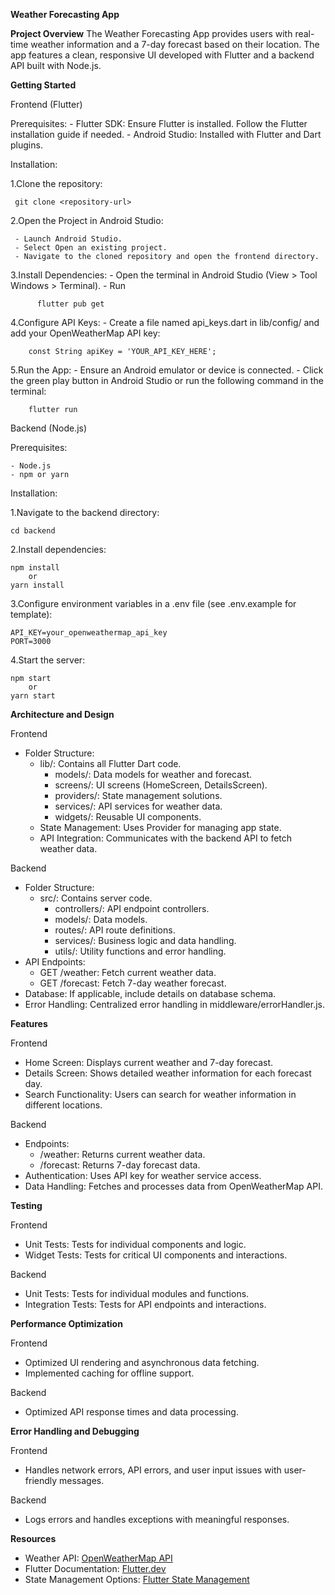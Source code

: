 **Weather Forecasting App**

**Project Overview**
The Weather Forecasting App provides users with real-time weather information and a 7-day forecast based on their location. The app features a clean, responsive UI developed with Flutter and a backend API built with Node.js.

**Getting Started**

Frontend (Flutter)

Prerequisites:
    - Flutter SDK: Ensure Flutter is installed. Follow the Flutter installation guide if needed.
    - Android Studio: Installed with Flutter and Dart plugins.

Installation:

1.Clone the repository:

     git clone <repository-url>
     
2.Open the Project in Android Studio:

     - Launch Android Studio.
     - Select Open an existing project.
     - Navigate to the cloned repository and open the frontend directory.
     
3.Install Dependencies:
     - Open the terminal in Android Studio (View > Tool Windows > Terminal).
     - Run
     
          flutter pub get
          
4.Configure API Keys:
    - Create a file named api_keys.dart in lib/config/ and add your OpenWeatherMap API key:
    
        const String apiKey = 'YOUR_API_KEY_HERE';
        
5.Run the App:
    - Ensure an Android emulator or device is connected.
    - Click the green play button in Android Studio or run the following command in the terminal:
    
        flutter run

Backend (Node.js)

Prerequisites:

    - Node.js
    - npm or yarn
    
Installation:

1.Navigate to the backend directory:

    cd backend
    
2.Install dependencies:

    npm install
        or
    yarn install
    
3.Configure environment variables in a .env file (see .env.example for template):

    API_KEY=your_openweathermap_api_key
    PORT=3000
    
4.Start the server:

    npm start
        or
    yarn start

**Architecture and Design**

Frontend
  - Folder Structure:
    - lib/: Contains all Flutter Dart code.
      - models/: Data models for weather and forecast.
      - screens/: UI screens (HomeScreen, DetailsScreen).
      - providers/: State management solutions.
      - services/: API services for weather data.
      - widgets/: Reusable UI components.
    - State Management: Uses Provider for managing app state.
    - API Integration: Communicates with the backend API to fetch weather data.
  
Backend
  - Folder Structure:
    - src/: Contains server code.
      - controllers/: API endpoint controllers.
      - models/: Data models.
      - routes/: API route definitions.
      - services/: Business logic and data handling.
      - utils/: Utility functions and error handling.
  - API Endpoints:
    - GET /weather: Fetch current weather data.
    - GET /forecast: Fetch 7-day weather forecast.
  - Database: If applicable, include details on database schema.
  - Error Handling: Centralized error handling in middleware/errorHandler.js.

**Features**

Frontend
  - Home Screen: Displays current weather and 7-day forecast.
  - Details Screen: Shows detailed weather information for each forecast day.
  - Search Functionality: Users can search for weather information in different locations.
    
Backend
  - Endpoints:
      - /weather: Returns current weather data.
      - /forecast: Returns 7-day forecast data.
  - Authentication: Uses API key for weather service access.
  - Data Handling: Fetches and processes data from OpenWeatherMap API.

**Testing**

Frontend
  - Unit Tests: Tests for individual components and logic.
  - Widget Tests: Tests for critical UI components and interactions.

Backend
  - Unit Tests: Tests for individual modules and functions.
  - Integration Tests: Tests for API endpoints and interactions.

**Performance Optimization**

Frontend
  - Optimized UI rendering and asynchronous data fetching.
  - Implemented caching for offline support.
    
Backend
  - Optimized API response times and data processing.

**Error Handling and Debugging**

Frontend
  - Handles network errors, API errors, and user input issues with user-friendly messages.
    
Backend
  - Logs errors and handles exceptions with meaningful responses.

**Resources**
  - Weather API: [OpenWeatherMap API](https://openweathermap.org/api)
  - Flutter Documentation: [Flutter.dev](https://flutter.dev/docs)
  - State Management Options: [Flutter State Management](https://flutter.dev/docs/development/data-and-backend/state-mgmt/options)








